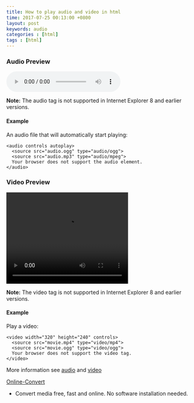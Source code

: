 ```yaml
---
title: How to play audio and video in html
time: 2017-07-25 00:13:00 +0800
layout: post
keywords: audio
categories : [html]
tags : [html]
---
```


### Audio Preview ###

<audio controls autoplay>
  <source src="{{site.baseurl}}/audio/My-Heart-Will-Go-On.ogg" type="audio/ogg">
  <source src="{{site.baseurl}}/audio/My-Heart-Will-Go-On.mp3" type="audio/mpeg">
Your browser does not support the audio element.
</audio>

<p><strong>Note:</strong> The audio tag is not supported in Internet Explorer 8 and earlier versions.</p>

#### Example ####

An audio file that will automatically start playing:

	<audio controls autoplay>
	  <source src="audio.ogg" type="audio/ogg">
	  <source src="audio.mp3" type="audio/mpeg">
	  Your browser does not support the audio element.
	</audio> 

### Video Preview ###

<video width="320" height="240" controls>
  <source src="{{site.baseurl}}/video/movie.mp4" type="video/mp4">
  <source src="{{site.baseurl}}/video/movie.ogg" type="video/ogg">
  Your browser does not support the video tag.
</video>

<strong>Note:</strong> The video tag is not supported in Internet Explorer 8 and earlier versions.

#### Example ####

Play a video:

	<video width="320" height="240" controls>
	  <source src="movie.mp4" type="video/mp4">
	  <source src="movie.ogg" type="video/ogg">
	  Your browser does not support the video tag.
	</video> 


More information see [audio][1] and [video][2]

[Online-Convert][2]
- Convert media free, fast and online.
No software installation needed.

  [1]: https://www.w3schools.com/tags/att_audio_autoplay.asp

  [2]: https://www.w3schools.com/tags/tag_video.asp
   
  [3]: http://www.online-convert.com/